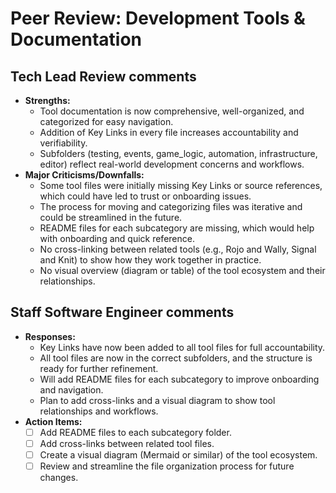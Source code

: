 # Peer Review: Development Tools & Documentation

## Tech Lead Review comments
- **Strengths:**
  - Tool documentation is now comprehensive, well-organized, and categorized for easy navigation.
  - Addition of Key Links in every file increases accountability and verifiability.
  - Subfolders (testing, events, game_logic, automation, infrastructure, editor) reflect real-world development concerns and workflows.
- **Major Criticisms/Downfalls:**
  - Some tool files were initially missing Key Links or source references, which could have led to trust or onboarding issues.
  - The process for moving and categorizing files was iterative and could be streamlined in the future.
  - README files for each subcategory are missing, which would help with onboarding and quick reference.
  - No cross-linking between related tools (e.g., Rojo and Wally, Signal and Knit) to show how they work together in practice.
  - No visual overview (diagram or table) of the tool ecosystem and their relationships.

## Staff Software Engineer comments
- **Responses:**
  - Key Links have now been added to all tool files for full accountability.
  - All tool files are now in the correct subfolders, and the structure is ready for further refinement.
  - Will add README files for each subcategory to improve onboarding and navigation.
  - Plan to add cross-links and a visual diagram to show tool relationships and workflows.
- **Action Items:**
  - [ ] Add README files to each subcategory folder.
  - [ ] Add cross-links between related tool files.
  - [ ] Create a visual diagram (Mermaid or similar) of the tool ecosystem.
  - [ ] Review and streamline the file organization process for future changes. 